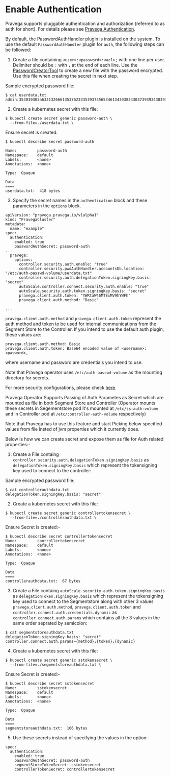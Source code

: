 # Enable Authentication

Pravega supports pluggable authentication and authorization (referred to as auth for short). For details please see [Pravega Authentication](https://github.com/pravega/pravega/blob/master/documentation/src/docs/auth/auth-plugin.md).

By default, the PasswordAuthHandler plugin is installed on the system.
To use the default `PasswordAuthHandler` plugin for `auth`, the following steps can be followed:

1. Create a file containing `<user>:<password>:<acl>;` with one line per user.
Delimiter should be `:` with `;` at the end of each line.
Use the   [PasswordCreatorTool](https://github.com/pravega/pravega/blob/master/controller/src/test/java/io/pravega/controller/auth/PasswordFileCreatorTool.java) to create a new file with the password encrypted.
Use this file when creating the secret in next step.

Sample encrypted password file:
```
$ cat userdata.txt
admin:353030303a633132666135376233353937356534613430383430373939343839333733616463363433616532363238653930346230333035393666643961316264616661393a3639376330623663396634343864643262663335326463653062613965336439613864306264323839633037626166663563613166333733653631383732353134643961303435613237653130353633633031653364366565316434626534656565636335663666306465663064376165313765646263656638373764396361:*,READ_UPDATE;
```

2. Create a kubernetes secret with this file:

```
$ kubectl create secret generic password-auth \
  --from-file=./userdata.txt \
```

Ensure secret is created:

```
$ kubectl describe secret password-auth

Name:         password-auth
Namespace:    default
Labels:       <none>
Annotations:  <none>

Type:  Opaque

Data
====
userdata.txt:  418 bytes
```

3. Specify the secret names in the `authentication` block and these parameters in the `options` block.

```
apiVersion: "pravega.pravega.io/v1alpha1"
kind: "PravegaCluster"
metadata:
  name: "example"
spec:
  authentication:
    enabled: true
    passwordAuthSecret: password-auth
...
  pravega:
    options:
      controller.security.auth.enable: "true"
      controller.security.pwdAuthHandler.accountsDb.location: "/etc/auth-passwd-volume/userdata.txt"
      controller.security.auth.delegationToken.signingKey.basis: "secret"
      autoScale.controller.connect.security.auth.enable: "true"
      autoScale.security.auth.token.signingKey.basis: "secret"
      pravega.client.auth.token: "YWRtaW46MTExMV9hYWFh"
      pravega.client.auth.method: "Basic"

...
```

`pravega.client.auth.method` and `pravega.client.auth.token` represent the auth method and token to be used for internal communications from the Segment Store to the Controller.
If you intend to use the default auth plugin, these values are:
```
pravega.client.auth.method: Basic
pravega.client.auth.token: Base64 encoded value of <username>:<pasword>,
```
where username and password are credentials you intend to use.

Note that Pravega operator uses `/etc/auth-passwd-volume` as the mounting directory for secrets.

For more security configurations, please check [here](https://github.com/pravega/pravega/blob/master/documentation/src/docs/security/pravega-security-configurations.md).

Pravega Operator Supports Passing of Auth Parametes as Secret which are mounted as file in both Segment Store and Controller (Operator mounts these secrets in Segementstore pod it's mounted at `/etc/ss-auth-volume` and in Controller pod at `/etc/controller-auth-volume` respectively)

Note that Pravega has to use this feature and start Picking below specified values from file insted of jvm properties which it currently does.

Below is how we can create secret and expose them as file for Auth related properties:-

1. Create a File containg `controller.security.auth.delegationToken.signingKey.basis`  as `delegationToken.signingKey.basis` which represent the tokensigning key used to connect to the controller:

Sample encrypted password file:
```
$ cat controllerauthdata.txt
delegationToken.signingKey.basis: "secret"
```

2. Create a kubernetes secret with this file:

```
$ kubectl create secret generic controllertokensecret \
  --from-file=./controllerauthdata.txt \
```

Ensure Secret is created:-

```
$ kubectl describe secret controllertokensecret
Name:         controllertokensecret
Namespace:    default
Labels:       <none>
Annotations:  <none>

Type:  Opaque

Data
====
controllerauthdata.txt:  67 bytes

```

3. Create a File containg `autoScale.security.auth.token.signingKey.basis` as `delegationToken.signingKey.basis` which represent the tokensigning key used to connect to the Segmentstore along with other 3 values `pravega.client.auth.method`, `pravega.client.auth.token` and `controller.connect.auth.credentials.dynamic` as `controller.connect.auth.params` which contains all the 3 values in the same order seprated by semicolon:

```
$ cat segmentstoreauthdata.txt
delegationToken.signingKey.basis: "secret"
controller.connect.auth.params={method};{token};{dynamic}
```
4. Create a kubernetes secret with this file:

```
$ kubectl create secret generic sstokensecret \
  --from-file=./segmentstoreauthdata.txt \
```
Ensure Secret is created:-

```
$ kubectl describe secret sstokensecret
Name:         sstokensecret
Namespace:    default
Labels:       <none>
Annotations:  <none>

Type:  Opaque

Data
====
segmentstoreauthdata.txt:  106 bytes

```

5. Use these secrets instead of specifying the values in the option:-

```
spec:
  authentication:
    enabled: true
    passwordAuthSecret: password-auth
    segmentStoreTokenSecret: sstokensecret
    controllerTokenSecret: controllertokensecret
```    
